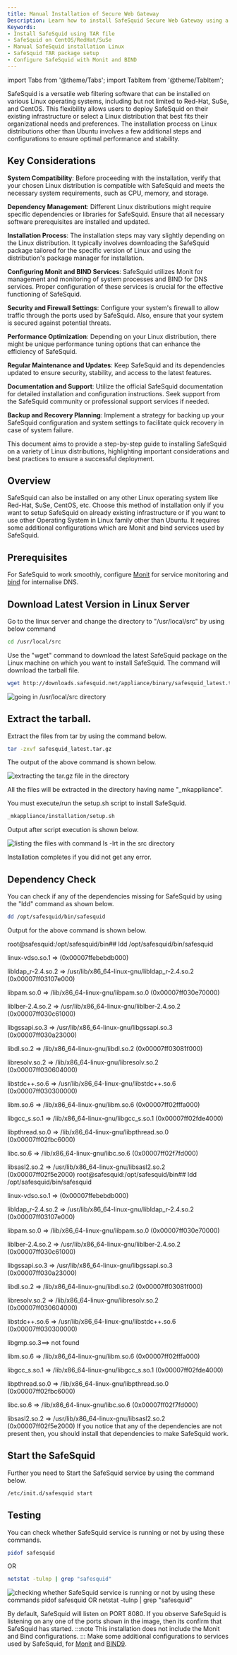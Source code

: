 ```yaml
---
title: Manual Installation of Secure Web Gateway
Description: Learn how to install SafeSquid Secure Web Gateway using a TAR file on RedHat, CentOS, SuSe, and other Linux distributions. 
Keywords:
- Install SafeSquid using TAR file  
- SafeSquid on CentOS/RedHat/SuSe  
- Manual SafeSquid installation Linux  
- SafeSquid TAR package setup  
- Configure SafeSquid with Monit and BIND  
---
```


import Tabs from '@theme/Tabs';
import TabItem from '@theme/TabItem';

SafeSquid is a versatile web filtering software that can be installed on various Linux operating systems, including but not limited to Red-Hat, SuSe, and CentOS. This flexibility allows users to deploy SafeSquid on their existing infrastructure or select a Linux distribution that best fits their organizational needs and preferences. The installation process on Linux distributions other than Ubuntu involves a few additional steps and configurations to ensure optimal performance and stability.

## Key Considerations
**System Compatibility**: Before proceeding with the installation, verify that your chosen Linux distribution is compatible with SafeSquid and meets the necessary system requirements, such as CPU, memory, and storage.

**Dependency Management**: Different Linux distributions might require specific dependencies or libraries for SafeSquid. Ensure that all necessary software prerequisites are installed and updated.

**Installation Process**: The installation steps may vary slightly depending on the Linux distribution. It typically involves downloading the SafeSquid package tailored for the specific version of Linux and using the distribution's package manager for installation.

**Configuring Monit and BIND Services**: SafeSquid utilizes Monit for management and monitoring of system processes and BIND for DNS services. Proper configuration of these services is crucial for the effective functioning of SafeSquid.

**Security and Firewall Settings**: Configure your system's firewall to allow traffic through the ports used by SafeSquid. Also, ensure that your system is secured against potential threats.

**Performance Optimization**: Depending on your Linux distribution, there might be unique performance tuning options that can enhance the efficiency of SafeSquid.

**Regular Maintenance and Updates**: Keep SafeSquid and its dependencies updated to ensure security, stability, and access to the latest features.

**Documentation and Support**: Utilize the official SafeSquid documentation for detailed installation and configuration instructions. Seek support from the SafeSquid community or professional support services if needed.

**Backup and Recovery Planning**: Implement a strategy for backing up your SafeSquid configuration and system settings to facilitate quick recovery in case of system failure.

This document aims to provide a step-by-step guide to installing SafeSquid on a variety of Linux distributions, highlighting important considerations and best practices to ensure a successful deployment.

## Overview
SafeSquid can also be installed on any other Linux operating system like Red-Hat, SuSe, CentOS, etc. Choose this method of installation only if you want to setup SafeSquid on already existing infrastructure or if you want to use other Operating System in Linux family other than Ubuntu. It requires some additional configurations which are Monit and bind services used by SafeSquid.

## Prerequisites
For SafeSquid to work smoothly, configure [Monit](/docs/13-System%20Audit/Monit.md) for service monitoring and [bind](/docs/14-Performance%20Optimisation/01-Internalisae%20DNS/Bind.md) for internalise DNS. 

## Download Latest Version in Linux Server
Go to the linux server and change the directory to "/usr/local/src" by using below command
```bash
cd /usr/local/src
```
Use the "wget" command to download the latest SafeSquid package on the Linux machine on which you want to install SafeSquid. The command will download the tarball file.
```bash
wget http://downloads.safesquid.net/appliance/binary/safesquid_latest.tar.gz
```
![going in /usr/local/src directory](/img/Installing_SafeSquid_on_Various_Linux_Distributions_Using_SafeSquid's_tar_file_(1)/image1.webp)
## Extract the tarball.

Extract the files from tar by using the command below.
```bash
tar -zxvf safesquid_latest.tar.gz
```
The output of the above command is shown below.

![extracting the tar.gz file in the directory](/img/Installing_SafeSquid_on_Various_Linux_Distributions_Using_SafeSquid's_tar_file_(1)/image2.webp)

All the files will be extracted in the directory having name "_mkappliance".

You must execute/run the setup.sh script to install SafeSquid.
```bash
_mkappliance/installation/setup.sh
```
Output after script execution is shown below.

![listing the files with command ls -lrt in the src directory](/img/Installing_SafeSquid_on_Various_Linux_Distributions_Using_SafeSquid's_tar_file_(1)/image3.webp)

Installation completes if you did not get any error.

## Dependency Check 
You can check if any of the dependencies missing for SafeSquid by using the "ldd" command as shown below.
```bash
dd /opt/safesquid/bin/safesquid
```
Output for the above command is shown below.

<Tabs>
<TabItem value="Success" label="Success" default>
root@safesquid:/opt/safesquid/bin## ldd /opt/safesquid/bin/safesquid

linux-vdso.so.1 => (0x00007ffebebdb000)

libldap_r-2.4.so.2 => /usr/lib/x86_64-linux-gnu/libldap_r-2.4.so.2 (0x00007ff03107e000)

libpam.so.0 => /lib/x86_64-linux-gnu/libpam.so.0 (0x00007ff030e70000)

liblber-2.4.so.2 => /usr/lib/x86_64-linux-gnu/liblber-2.4.so.2 (0x00007ff030c61000)

libgssapi.so.3 => /usr/lib/x86_64-linux-gnu/libgssapi.so.3 (0x00007ff030a23000)

libdl.so.2 => /lib/x86_64-linux-gnu/libdl.so.2 (0x00007ff03081f000)

libresolv.so.2 => /lib/x86_64-linux-gnu/libresolv.so.2 (0x00007ff030604000)

libstdc++.so.6 => /usr/lib/x86_64-linux-gnu/libstdc++.so.6 (0x00007ff030300000)

libm.so.6 => /lib/x86_64-linux-gnu/libm.so.6 (0x00007ff02fffa000)

libgcc_s.so.1 => /lib/x86_64-linux-gnu/libgcc_s.so.1 (0x00007ff02fde4000)

libpthread.so.0 => /lib/x86_64-linux-gnu/libpthread.so.0 (0x00007ff02fbc6000)

libc.so.6 => /lib/x86_64-linux-gnu/libc.so.6 (0x00007ff02f7fd000)

libsasl2.so.2 => /usr/lib/x86_64-linux-gnu/libsasl2.so.2 (0x00007ff02f5e2000)
</TabItem>
<TabItem value="Dependency Missing Error" label="Dependency Missing Error" default>
root@safesquid:/opt/safesquid/bin## ldd /opt/safesquid/bin/safesquid

linux-vdso.so.1 => (0x00007ffebebdb000)

libldap_r-2.4.so.2 => /usr/lib/x86_64-linux-gnu/libldap_r-2.4.so.2 (0x00007ff03107e000)

libpam.so.0 => /lib/x86_64-linux-gnu/libpam.so.0 (0x00007ff030e70000)

liblber-2.4.so.2 => /usr/lib/x86_64-linux-gnu/liblber-2.4.so.2 (0x00007ff030c61000)

libgssapi.so.3 => /usr/lib/x86_64-linux-gnu/libgssapi.so.3 (0x00007ff030a23000)

libdl.so.2 => /lib/x86_64-linux-gnu/libdl.so.2 (0x00007ff03081f000)

libresolv.so.2 => /lib/x86_64-linux-gnu/libresolv.so.2 (0x00007ff030604000)

libstdc++.so.6 => /usr/lib/x86_64-linux-gnu/libstdc++.so.6 (0x00007ff030300000)

libgmp.so.3==> not found

libm.so.6 => /lib/x86_64-linux-gnu/libm.so.6 (0x00007ff02fffa000)

libgcc_s.so.1 => /lib/x86_64-linux-gnu/libgcc_s.so.1 (0x00007ff02fde4000)

libpthread.so.0 => /lib/x86_64-linux-gnu/libpthread.so.0 (0x00007ff02fbc6000)

libc.so.6 => /lib/x86_64-linux-gnu/libc.so.6 (0x00007ff02f7fd000)

libsasl2.so.2 => /usr/lib/x86_64-linux-gnu/libsasl2.so.2 (0x00007ff02f5e2000)
</TabItem>
</Tabs>
If you notice that any of the dependencies are not present then, you should install that dependencies to make SafeSquid work.
## Start the SafeSquid
Further you need to Start the SafeSquid service by using the command below.
```bash
/etc/init.d/safesquid start
```
## Testing
You can check whether SafeSquid service is running or not by using these commands.
```bash
pidof safesquid 
```
OR
```bash
netstat -tulnp | grep "safesquid"
```
![checking whether SafeSquid service is running or not by using these commands pidof safesquid OR netstat -tulnp | grep "safesquid"](/img/Installing_SafeSquid_on_Various_Linux_Distributions_Using_SafeSquid's_tar_file_(1)/image4.webp)

By default, SafeSquid will listen on PORT 8080. If you observe SafeSquid is listening on any one of the ports shown in the image, then its confirm that SafeSquid has started.
:::note
This installation does not include the Monit and Bind configurations.
:::
Make some additional configurations to services used by SafeSquid, for [Monit](/docs/13-System%20Audit/Monit.md) and [BIND9](/docs/14-Performance%20Optimisation/01-Internalisae%20DNS/Bind.md).